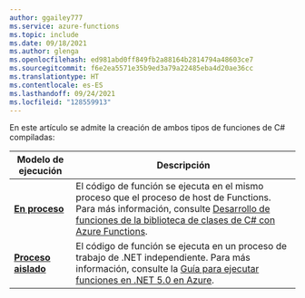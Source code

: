 ```yaml
---
author: ggailey777
ms.service: azure-functions
ms.topic: include
ms.date: 09/18/2021
ms.author: glenga
ms.openlocfilehash: ed981abd0ff849fb2a88164b2814794a48603ce7
ms.sourcegitcommit: f6e2ea5571e35b9ed3a79a22485eba4d20ae36cc
ms.translationtype: HT
ms.contentlocale: es-ES
ms.lasthandoff: 09/24/2021
ms.locfileid: "128559913"
---
```

En este artículo se admite la creación de ambos tipos de funciones de C# compiladas: 

| Modelo de ejecución | Descripción |
| --- | --- |
| **[En proceso](../articles/azure-functions/create-first-function-cli-csharp.md?tabs=in-process)**| El código de función se ejecuta en el mismo proceso que el proceso de host de Functions. Para más información, consulte [Desarrollo de funciones de la biblioteca de clases de C# con Azure Functions](../articles/azure-functions/functions-dotnet-class-library.md). |
| **[Proceso aislado](../articles/azure-functions/create-first-function-cli-csharp.md?tabs=isolated-process)**| El código de función se ejecuta en un proceso de trabajo de .NET independiente. Para más información, consulte la [Guía para ejecutar funciones en .NET 5.0 en Azure](../articles/azure-functions/dotnet-isolated-process-guide.md). |